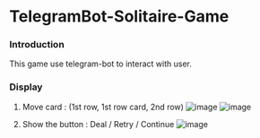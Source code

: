 # TelegramBot-Solitaire-Game
### Introduction
  This game use telegram-bot to interact with user. 
### Display
  1. Move card : (1st row, 1st row card, 2nd row)
     ![image](https://github.com/Ray-red-byte/TelegramBot-Solitaire-Game/assets/72739609/d9bbaba5-086f-4ad2-9161-567921b745ec)
     ![image](https://github.com/Ray-red-byte/TelegramBot-Solitaire-Game/assets/72739609/c7b9f177-daeb-4a0c-a22b-775cc9b93527)


  3. Show the button : Deal / Retry / Continue
     ![image](https://github.com/Ray-red-byte/TelegramBot-Solitaire-Game/assets/72739609/fb867832-503d-42de-8505-4644293adb91)

     

